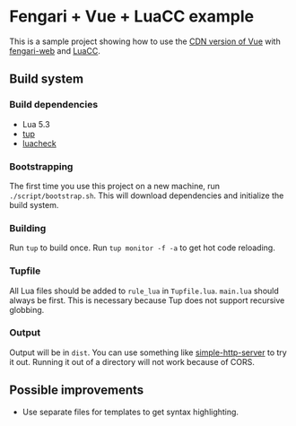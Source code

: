 # Fengari + Vue + LuaCC example

This is a sample project showing how to use the [CDN version of Vue](https://vuejs.org/v2/guide/installation.html#CDN) with [fengari-web](https://github.com/fengari-lua/fengari-web) and [LuaCC](https://github.com/mihacooper/luacc).

## Build system

### Build dependencies

- Lua 5.3
- [tup](http://gittup.org/tup)
- [luacheck](https://github.com/mpeterv/luacheck)

### Bootstrapping

The first time you use this project on a new machine, run `./script/bootstrap.sh`. This will download dependencies and initialize the build system.

### Building

Run `tup` to build once. Run `tup monitor -f -a` to get hot code reloading.

### Tupfile

All Lua files should be added to `rule_lua` in `Tupfile.lua`. `main.lua` should always be first. This is necessary because Tup does not support recursive globbing.

### Output

Output will be in `dist`. You can use something like [simple-http-server](https://github.com/TheWaWaR/simple-http-server) to try it out. Running it out of a directory will not work because of CORS.

## Possible improvements

- Use separate files for templates to get syntax highlighting.
